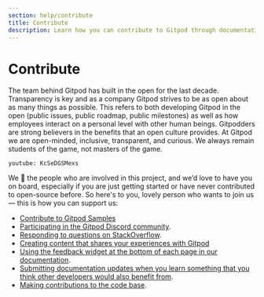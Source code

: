 ```yaml
---
section: help/contribute
title: Contribute
description: Learn how you can contribute to Gitpod through documentation updates, features, patches, content creation and more.
---
```


<script context="module">
  export const prerender = true;
</script>

# Contribute

The team behind Gitpod has built in the open for the last decade. Transparency is key and as a company Gitpod strives to be as open about as many things as possible. This refers to both developing Gitpod in the open (public issues, public roadmap, public milestones) as well as how employees interact on a personal level with other human beings. Gitpodders are strong believers in the benefits that an open culture provides. At Gitpod we are open-minded, inclusive, transparent, and curious. We always remain students of the game, not masters of the game.

`youtube: KcSeDGSMexs`

We 🧡 the people who are involved in this project, and we’d love to have you on board, especially if you are just getting started or have never contributed to open-source before. So here's to you, lovely person who wants to join us — this is how you can support us:

- [Contribute to Gitpod Samples](https://github.com/gitpod-samples#-welcome-to-gitpod-samples)
- [Participating in the Gitpod Discord community](https://www.gitpod.io/chat).
- [Responding to questions on StackOverflow](https://stackoverflow.com/questions/tagged/gitpod).
- [Creating content that shares your experiences with Gitpod](contribute/content)
- [Using the feedback widget at the bottom of each page in our documentation](contribute/documentation).
- [Submitting documentation updates when you learn something that you think other developers would also benefit from](contribute/documentation).
- [Making contributions to the code base](contribute/features-and-patches).
